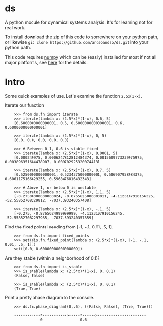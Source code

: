 ds
==

A python module for dynamical systems analysis.  It's for learning not for real work.

To install download the zip of this code to somewhere on your python path, or likewise `git clone https://github.com/andsoandso/ds.git` into your python path.

This code requires [numpy](http://www.numpy.org/) which can be (easily) installed for most if not all major platforms, see [here](http://www.scipy.org/scipylib/download.html) for the details.

Intro
=====

Some quick examples of use.  Let's examine the function `2.5x(1-x)`.

Iterate our function

        >>> from ds.fn import iterate
        >>> iterate(lambda x: (2.5*x)*(1-x), 0.6, 5)
        [0.6000000000000001, 0.6, 0.6000000000000001, 0.6, 0.6000000000000001]

        >>> iterate(lambda x: (2.5*x)*(1-x), 0, 5)
        [0.0, 0.0, 0.0, 0.0, 0.0]

        >>> # Between 0-1, 0.6 is stable fixed
        >>> iterate(lambda x: (2.5*x)*(1-x), 0.0001, 5)
        [0.000249975, 0.0006247812812484374, 0.0015609773239975975, 0.003896351684478907, 0.009702925320074413]
       
        >>> iterate(lambda x: (2.5*x)*(1-x), 0.7, 5)
        [0.5250000000000001, 0.6234375000000001, 0.586907958984375, 0.6061175166629255, 0.5968476816432343] 
    
        >>> # Above 1, or below 0 is unstable
        >>> iterate(lambda x: (2.5*x)*(1-x), 1.1, 5)
        [-0.27500000000000024, -0.8765625000000011, -4.1123107910156325, -52.55852708229812, -7037.393240357408]

        >>> iterate(lambda x: (2.5*x)*(1-x), -.1, 5)
        [-0.275, -0.8765624999999999, -4.1123107910156245, -52.558527082297935, -7037.393240357359] 

Find the fixed pointsi seeding from [-1, -.1, 0.01, .5, 1].

        >>> from ds.fn import fixed_points
        >>> set(dis.fn.fixed_point(lambda x: (2.5*x)*(1-x), [-1, -.1, 0.01, .5, 1]))
        set([0.0, 0.60000000000000009])

Are they stable (within a neighborhood of 0.1)?
        
        >>> from ds.fn import is_stable
        >>> is_stable(lambda x: (2.5*x)*(1-x), 0, 0.1)
        (False, False)

        >>> is_stable(lambda x: (2.5*x)*(1-x), 0, 0.1)
        (True, True)

Print a pretty phase diagram to the console.

        >>> ds.fn.phase_diagram((0,.6), ((False, False), (True, True)))

        ------------*----------->-----*-----<-----------------------
                    0                 0.6
